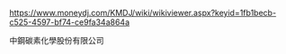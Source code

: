 
https://www.moneydj.com/KMDJ/wiki/wikiviewer.aspx?keyid=1fb1becb-c525-4597-bf74-ce9fa34a864a

中鋼碳素化學股份有限公司
